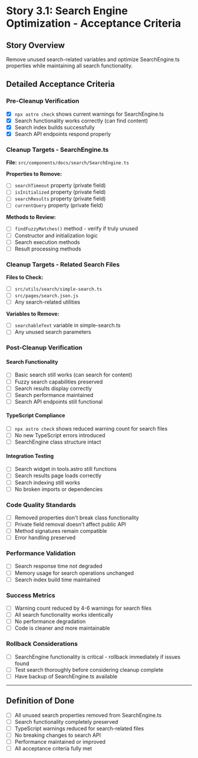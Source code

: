 # Story 3.1: Search Engine Optimization - Acceptance Criteria

## Story Overview
Remove unused search-related variables and optimize SearchEngine.ts properties while maintaining all search functionality.

## Detailed Acceptance Criteria

### **Pre-Cleanup Verification**
- [x] `npx astro check` shows current warnings for SearchEngine.ts
- [x] Search functionality works correctly (can find content)
- [x] Search index builds successfully
- [x] Search API endpoints respond properly

### **Cleanup Targets - SearchEngine.ts**
**File:** `src/components/docs/search/SearchEngine.ts`

**Properties to Remove:**
- [ ] `searchTimeout` property (private field)
- [ ] `isInitialized` property (private field)
- [ ] `searchResults` property (private field)
- [ ] `currentQuery` property (private field)

**Methods to Review:**
- [ ] `findFuzzyMatches()` method - verify if truly unused
- [ ] Constructor and initialization logic
- [ ] Search execution methods
- [ ] Result processing methods

### **Cleanup Targets - Related Search Files**

**Files to Check:**
- [ ] `src/utils/search/simple-search.ts`
- [ ] `src/pages/search.json.js`
- [ ] Any search-related utilities

**Variables to Remove:**
- [ ] `searchableText` variable in simple-search.ts
- [ ] Any unused search parameters

### **Post-Cleanup Verification**

#### **Search Functionality**
- [ ] Basic search still works (can search for content)
- [ ] Fuzzy search capabilities preserved
- [ ] Search results display correctly
- [ ] Search performance maintained
- [ ] Search API endpoints still functional

#### **TypeScript Compliance**
- [ ] `npx astro check` shows reduced warning count for search files
- [ ] No new TypeScript errors introduced
- [ ] SearchEngine class structure intact

#### **Integration Testing**
- [ ] Search widget in tools.astro still functions
- [ ] Search results page loads correctly
- [ ] Search indexing still works
- [ ] No broken imports or dependencies

### **Code Quality Standards**
- [ ] Removed properties don't break class functionality
- [ ] Private field removal doesn't affect public API
- [ ] Method signatures remain compatible
- [ ] Error handling preserved

### **Performance Validation**
- [ ] Search response time not degraded
- [ ] Memory usage for search operations unchanged
- [ ] Search index build time maintained

### **Success Metrics**
- [ ] Warning count reduced by 4-6 warnings for search files
- [ ] All search functionality works identically
- [ ] No performance degradation
- [ ] Code is cleaner and more maintainable

### **Rollback Considerations**
- [ ] SearchEngine functionality is critical - rollback immediately if issues found
- [ ] Test search thoroughly before considering cleanup complete
- [ ] Have backup of SearchEngine.ts available

---

## Definition of Done
- [ ] All unused search properties removed from SearchEngine.ts
- [ ] Search functionality completely preserved
- [ ] TypeScript warnings reduced for search-related files
- [ ] No breaking changes to search API
- [ ] Performance maintained or improved
- [ ] All acceptance criteria fully met
